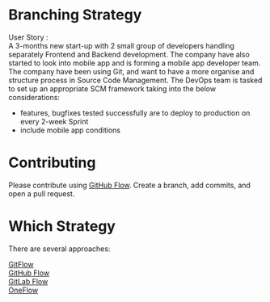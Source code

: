 # Branching Strategy

User Story :\
A 3-months new start-up with 2 small group of developers handling separately Frontend and Backend development.
The company have also started to look into mobile app and is forming a mobile app developer team. The company have been using Git, 
and want to have a more organise and structure process in Source Code Management. The DevOps team is tasked to set up an appropriate SCM framework taking into the below considerations:

 - features, bugfixes tested successfully are to deploy to production on every 2-week Sprint
 - include mobile app conditions
 <p>
 
 # Contributing
 Please contribute using [GitHub Flow](https://docs.github.com/en/get-started/quickstart/github-flow). Create a branch, add commits, and open a pull request.
 
 <p>
 
 # Which Strategy
    
There are several approaches:
  
[GitFlow](https://nvie.com/posts/a-successful-git-branching-model/)\
[GitHub Flow](http://scottchacon.com/2011/08/31/github-flow.html)\
[GitLab Flow](https://about.gitlab.com/topics/version-control/what-is-gitlab-flow/)\
[OneFlow](https://www.endoflineblog.com/oneflow-a-git-branching-model-and-workflow)
  
  

